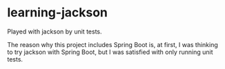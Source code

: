 # learning-jackson

Played with jackson by unit tests.

The reason why this project includes Spring Boot is, at first, I was thinking to try jackson with Spring Boot, but I was
satisfied with only running unit tests.